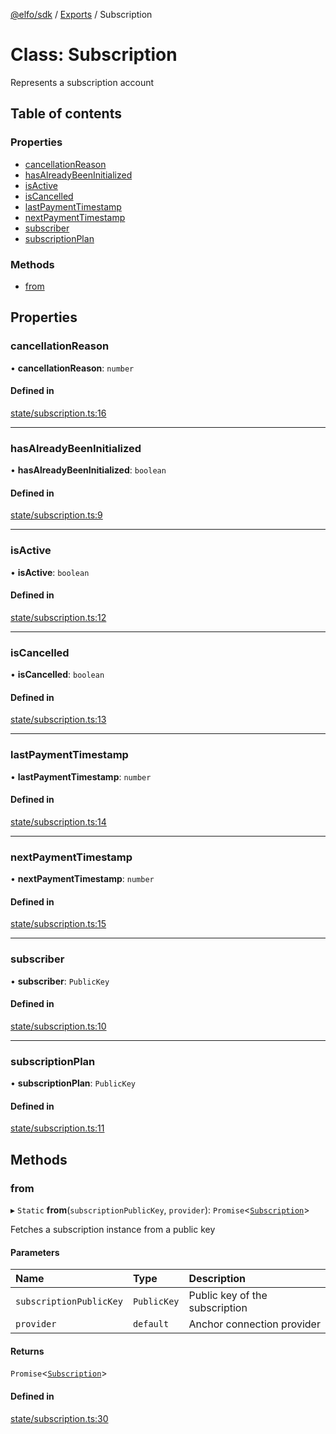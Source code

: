 [@elfo/sdk](../README.md) / [Exports](../modules.md) / Subscription

# Class: Subscription

Represents a subscription account

## Table of contents

### Properties

- [cancellationReason](Subscription.md#cancellationreason)
- [hasAlreadyBeenInitialized](Subscription.md#hasalreadybeeninitialized)
- [isActive](Subscription.md#isactive)
- [isCancelled](Subscription.md#iscancelled)
- [lastPaymentTimestamp](Subscription.md#lastpaymenttimestamp)
- [nextPaymentTimestamp](Subscription.md#nextpaymenttimestamp)
- [subscriber](Subscription.md#subscriber)
- [subscriptionPlan](Subscription.md#subscriptionplan)

### Methods

- [from](Subscription.md#from)

## Properties

### cancellationReason

• **cancellationReason**: `number`

#### Defined in

[state/subscription.ts:16](https://github.com/subrina-protocol/subrina-sdk/blob/9a4120e/src/state/subscription.ts#L16)

___

### hasAlreadyBeenInitialized

• **hasAlreadyBeenInitialized**: `boolean`

#### Defined in

[state/subscription.ts:9](https://github.com/subrina-protocol/subrina-sdk/blob/9a4120e/src/state/subscription.ts#L9)

___

### isActive

• **isActive**: `boolean`

#### Defined in

[state/subscription.ts:12](https://github.com/subrina-protocol/subrina-sdk/blob/9a4120e/src/state/subscription.ts#L12)

___

### isCancelled

• **isCancelled**: `boolean`

#### Defined in

[state/subscription.ts:13](https://github.com/subrina-protocol/subrina-sdk/blob/9a4120e/src/state/subscription.ts#L13)

___

### lastPaymentTimestamp

• **lastPaymentTimestamp**: `number`

#### Defined in

[state/subscription.ts:14](https://github.com/subrina-protocol/subrina-sdk/blob/9a4120e/src/state/subscription.ts#L14)

___

### nextPaymentTimestamp

• **nextPaymentTimestamp**: `number`

#### Defined in

[state/subscription.ts:15](https://github.com/subrina-protocol/subrina-sdk/blob/9a4120e/src/state/subscription.ts#L15)

___

### subscriber

• **subscriber**: `PublicKey`

#### Defined in

[state/subscription.ts:10](https://github.com/subrina-protocol/subrina-sdk/blob/9a4120e/src/state/subscription.ts#L10)

___

### subscriptionPlan

• **subscriptionPlan**: `PublicKey`

#### Defined in

[state/subscription.ts:11](https://github.com/subrina-protocol/subrina-sdk/blob/9a4120e/src/state/subscription.ts#L11)

## Methods

### from

▸ `Static` **from**(`subscriptionPublicKey`, `provider`): `Promise`<[`Subscription`](Subscription.md)\>

Fetches a subscription instance from a public key

#### Parameters

| Name | Type | Description |
| :------ | :------ | :------ |
| `subscriptionPublicKey` | `PublicKey` | Public key of the subscription |
| `provider` | `default` | Anchor connection provider |

#### Returns

`Promise`<[`Subscription`](Subscription.md)\>

#### Defined in

[state/subscription.ts:30](https://github.com/subrina-protocol/subrina-sdk/blob/9a4120e/src/state/subscription.ts#L30)
